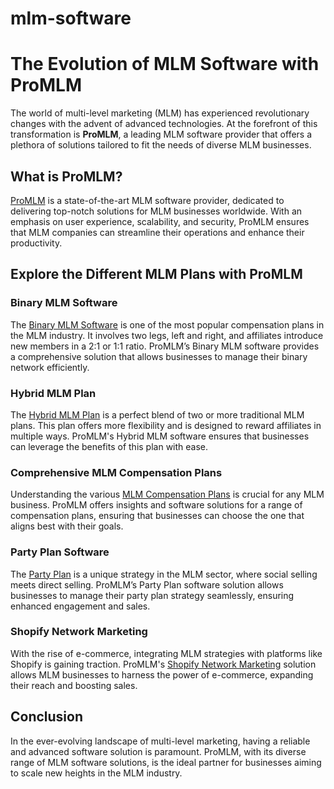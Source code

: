 # mlm-software

# The Evolution of MLM Software with ProMLM

The world of multi-level marketing (MLM) has experienced revolutionary changes with the advent of advanced technologies. At the forefront of this transformation is **ProMLM**, a leading MLM software provider that offers a plethora of solutions tailored to fit the needs of diverse MLM businesses.

## What is ProMLM?

[ProMLM](https://promlmsoftware.com/) is a state-of-the-art MLM software provider, dedicated to delivering top-notch solutions for MLM businesses worldwide. With an emphasis on user experience, scalability, and security, ProMLM ensures that MLM companies can streamline their operations and enhance their productivity.

## Explore the Different MLM Plans with ProMLM

### Binary MLM Software

The [Binary MLM Software](https://promlmsoftware.com/binary-mlm-software/) is one of the most popular compensation plans in the MLM industry. It involves two legs, left and right, and affiliates introduce new members in a 2:1 or 1:1 ratio. ProMLM’s Binary MLM software provides a comprehensive solution that allows businesses to manage their binary network efficiently.

### Hybrid MLM Plan

The [Hybrid MLM Plan](https://promlmsoftware.com/hybrid-mlm-plan/) is a perfect blend of two or more traditional MLM plans. This plan offers more flexibility and is designed to reward affiliates in multiple ways. ProMLM's Hybrid MLM software ensures that businesses can leverage the benefits of this plan with ease.

### Comprehensive MLM Compensation Plans

Understanding the various [MLM Compensation Plans](https://promlmsoftware.com/mlm-compensation-plans/) is crucial for any MLM business. ProMLM offers insights and software solutions for a range of compensation plans, ensuring that businesses can choose the one that aligns best with their goals.

### Party Plan Software

The [Party Plan](https://promlmsoftware.com/party-plan/) is a unique strategy in the MLM sector, where social selling meets direct selling. ProMLM’s Party Plan software solution allows businesses to manage their party plan strategy seamlessly, ensuring enhanced engagement and sales.

### Shopify Network Marketing

With the rise of e-commerce, integrating MLM strategies with platforms like Shopify is gaining traction. ProMLM's [Shopify Network Marketing](https://promlmsoftware.com/shopify-network-marketing/) solution allows MLM businesses to harness the power of e-commerce, expanding their reach and boosting sales.

## Conclusion

In the ever-evolving landscape of multi-level marketing, having a reliable and advanced software solution is paramount. ProMLM, with its diverse range of MLM software solutions, is the ideal partner for businesses aiming to scale new heights in the MLM industry.
